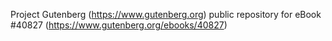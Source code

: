 Project Gutenberg (https://www.gutenberg.org) public repository for eBook #40827 (https://www.gutenberg.org/ebooks/40827)
